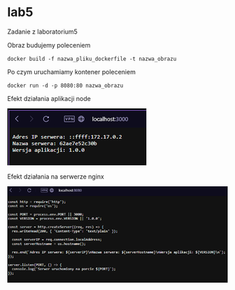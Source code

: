 # lab5
Zadanie z laboratorium5

Obraz budujemy poleceniem
```
docker build -f nazwa_pliku_dockerfile -t nazwa_obrazu
```

Po czym uruchamiamy kontener poleceniem
```
docker run -d -p 8080:80 nazwa_obrazu
```

Efekt działania aplikacji node

![image](image.png)

Efekt działania na serwerze nginx

![image](nginx.png)
